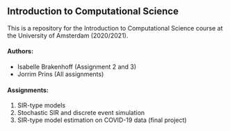 ## Introduction to Computational Science
This is a repository for the Introduction to Computational Science course at the University of Amsterdam (2020/2021).

#### Authors:
- Isabelle Brakenhoff (Assignment 2 and 3)
- Jorrim Prins (All assignments)

#### Assignments:
1. SIR-type models
2. Stochastic SIR and discrete event simulation
3. SIR-type model estimation on COVID-19 data (final project)
